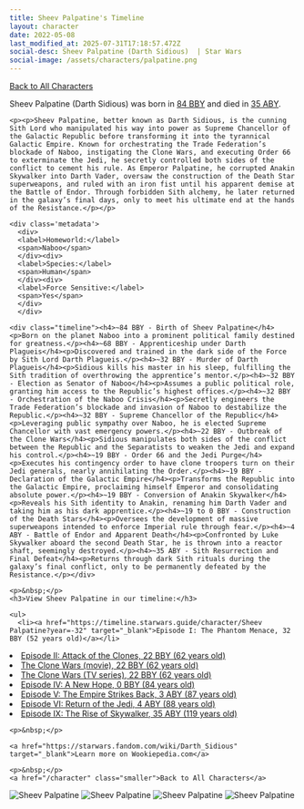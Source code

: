 ```yaml
---
title: Sheev Palpatine's Timeline
layout: character
date: 2022-05-08
last_modified_at: 2025-07-31T17:18:57.472Z
social-desc: Sheev Palpatine (Darth Sidious)  | Star Wars
social-image: /assets/characters/palpatine.png
---
```

<a href="/character" class="smaller">Back to All Characters</a>

<div class="character-profile container">
  <div class="col-10">
    <p>
    Sheev Palpatine (Darth Sidious)     was born in <a href="https://timeline.starwars.guide/character/Sheev Palpatine?year=-84" target="_blank">84 BBY</a> and died in <a href="https://timeline.starwars.guide/character/Sheev Palpatine?year=35" target="_blank">35 ABY</a>.        
    </p>

    <p><p>Sheev Palpatine, better known as Darth Sidious, is the cunning Sith Lord who manipulated his way into power as Supreme Chancellor of the Galactic Republic before transforming it into the tyrannical Galactic Empire. Known for orchestrating the Trade Federation’s blockade of Naboo, instigating the Clone Wars, and executing Order 66 to exterminate the Jedi, he secretly controlled both sides of the conflict to cement his rule. As Emperor Palpatine, he corrupted Anakin Skywalker into Darth Vader, oversaw the construction of the Death Star superweapons, and ruled with an iron fist until his apparent demise at the Battle of Endor. Through forbidden Sith alchemy, he later returned in the galaxy’s final days, only to meet his ultimate end at the hands of the Resistance.</p></p>
    
    <div class='metadata'>
      <div>
      <label>Homeworld:</label>
      <span>Naboo</span>
      </div><div>
      <label>Species:</label>
      <span>Human</span>
      </div><div>
      <label>Force Sensitive:</label>
      <span>Yes</span>
      </div>
      </div>

    <div class="timeline"><h4>~84 BBY - Birth of Sheev Palpatine</h4><p>Born on the planet Naboo into a prominent political family destined for greatness.</p><h4>~68 BBY - Apprenticeship under Darth Plagueis</h4><p>Discovered and trained in the dark side of the Force by Sith Lord Darth Plagueis.</p><h4>~32 BBY - Murder of Darth Plagueis</h4><p>Sidious kills his master in his sleep, fulfilling the Sith tradition of overthrowing the apprentice’s mentor.</p><h4>~32 BBY - Election as Senator of Naboo</h4><p>Assumes a public political role, granting him access to the Republic’s highest offices.</p><h4>~32 BBY - Orchestration of the Naboo Crisis</h4><p>Secretly engineers the Trade Federation’s blockade and invasion of Naboo to destabilize the Republic.</p><h4>~32 BBY - Supreme Chancellor of the Republic</h4><p>Leveraging public sympathy over Naboo, he is elected Supreme Chancellor with vast emergency powers.</p><h4>~22 BBY - Outbreak of the Clone Wars</h4><p>Sidious manipulates both sides of the conflict between the Republic and the Separatists to weaken the Jedi and expand his control.</p><h4>~19 BBY - Order 66 and the Jedi Purge</h4><p>Executes his contingency order to have clone troopers turn on their Jedi generals, nearly annihilating the Order.</p><h4>~19 BBY - Declaration of the Galactic Empire</h4><p>Transforms the Republic into the Galactic Empire, proclaiming himself Emperor and consolidating absolute power.</p><h4>~19 BBY - Conversion of Anakin Skywalker</h4><p>Reveals his Sith identity to Anakin, renaming him Darth Vader and taking him as his dark apprentice.</p><h4>~19 to 0 BBY - Construction of the Death Stars</h4><p>Oversees the development of massive superweapons intended to enforce Imperial rule through fear.</p><h4>~4 ABY - Battle of Endor and Apparent Death</h4><p>Confronted by Luke Skywalker aboard the second Death Star, he is thrown into a reactor shaft, seemingly destroyed.</p><h4>~35 ABY - Sith Resurrection and Final Defeat</h4><p>Returns through dark Sith rituals during the galaxy’s final conflict, only to be permanently defeated by the Resistance.</p></div>
    
    <p>&nbsp;</p>
    <h3>View Sheev Palpatine in our timeline:</h3>

    <ul>
      <li><a href="https://timeline.starwars.guide/character/Sheev Palpatine?year=-32" target="_blank">Episode I: The Phantom Menace, 32 BBY (52 years old)</a></li>
  <li><a href="https://timeline.starwars.guide/character/Sheev Palpatine?year=-22" target="_blank">Episode II: Attack of the Clones, 22 BBY (62 years old)</a></li>
  <li><a href="https://timeline.starwars.guide/character/Sheev Palpatine?year=-22" target="_blank">The Clone Wars (movie), 22 BBY (62 years old)</a></li>
  <li><a href="https://timeline.starwars.guide/character/Sheev Palpatine?year=-22" target="_blank">The Clone Wars (TV series), 22 BBY (62 years old)</a></li>
  <li><a href="https://timeline.starwars.guide/character/Sheev Palpatine?year=0" target="_blank">Episode IV: A New Hope, 0 BBY (84 years old)</a></li>
  <li><a href="https://timeline.starwars.guide/character/Sheev Palpatine?year=3" target="_blank">Episode V: The Empire Strikes Back, 3 ABY (87 years old)</a></li>
  <li><a href="https://timeline.starwars.guide/character/Sheev Palpatine?year=4" target="_blank">Episode VI: Return of the Jedi, 4 ABY (88 years old)</a></li>
  <li><a href="https://timeline.starwars.guide/character/Sheev Palpatine?year=35" target="_blank">Episode IX: The Rise of Skywalker, 35 ABY (119 years old)</a></li>
    </ul>

    <p>&nbsp;</p>

    <a href="https://starwars.fandom.com/wiki/Darth_Sidious" target="_blank">Learn more on Wookiepedia.com</a>

    <p>&nbsp;</p>
    <a href="/character" class="smaller">Back to All Characters</a>
  </div>
  <div class="character_image col-2">
    <img src="https://timeline.starwars.guide//images/palpatine.png" alt="Sheev Palpatine" />
<img src="https://timeline.starwars.guide//images/palpatine-og.png" alt="Sheev Palpatine" />
<img src="https://timeline.starwars.guide//images/palpatine-end.png" alt="Sheev Palpatine" />
    <img src="https://timeline.starwars.guide//images/palpatine-young.png" alt="Sheev Palpatine" />
    <script async src="https://pagead2.googlesyndication.com/pagead/js/adsbygoogle.js?client=ca-pub-6056590143595280"
        crossorigin="anonymous"></script>
    <!-- starwars character -->
    <ins class="adsbygoogle"
        style="display:block; min-height: 280px; width: 100%;"
        data-ad-client="ca-pub-6056590143595280"
        data-ad-slot="1622037034"
        data-ad-format="auto"
        data-full-width-responsive="true"></ins>
    <script>
        (adsbygoogle = window.adsbygoogle || []).push({});
    </script>
  </div>
</div>
